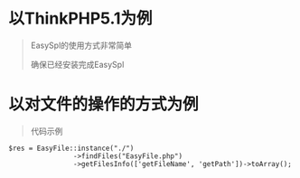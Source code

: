 # 以ThinkPHP5.1为例

> EasySpl的使用方式非常简单
>
> 确保已经安装完成EasySpl

# 以对文件的操作的方式为例

> 代码示例

```
$res = EasyFile::instance("./")
                ->findFiles("EasyFile.php")
                ->getFilesInfo(['getFileName', 'getPath'])->toArray();
```



